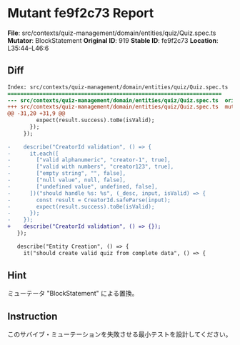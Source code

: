 # Mutant fe9f2c73 Report

**File**: src/contexts/quiz-management/domain/entities/quiz/Quiz.spec.ts
**Mutator**: BlockStatement
**Original ID**: 919
**Stable ID**: fe9f2c73
**Location**: L35:44–L46:6

## Diff

```diff
Index: src/contexts/quiz-management/domain/entities/quiz/Quiz.spec.ts
===================================================================
--- src/contexts/quiz-management/domain/entities/quiz/Quiz.spec.ts	original
+++ src/contexts/quiz-management/domain/entities/quiz/Quiz.spec.ts	mutated #919
@@ -31,20 +31,9 @@
         expect(result.success).toBe(isValid);
       });
     });
 
-    describe("CreatorId validation", () => {
-      it.each([
-        ["valid alphanumeric", "creator-1", true],
-        ["valid with numbers", "creator123", true],
-        ["empty string", "", false],
-        ["null value", null, false],
-        ["undefined value", undefined, false],
-      ])("should handle %s: %s", (_desc, input, isValid) => {
-        const result = CreatorId.safeParse(input);
-        expect(result.success).toBe(isValid);
-      });
-    });
+    describe("CreatorId validation", () => {});
   });
 
   describe("Entity Creation", () => {
     it("should create valid quiz from complete data", () => {
```

## Hint

ミューテータ "BlockStatement" による置換。

## Instruction

このサバイブ・ミューテーションを失敗させる最小テストを設計してください。
